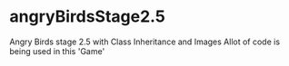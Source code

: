 # angryBirdsStage2.5
Angry Birds stage 2.5 with Class Inheritance and Images
Allot of code is being used in this 'Game' 
